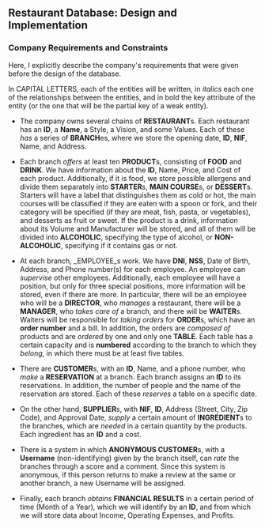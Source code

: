 ## Restaurant Database: Design and Implementation


### Company Requirements and Constraints
Here, I explicitly describe the company's requirements that were given before the design of the database.

In CAPITAL LETTERS, each of the entities will be written, in _italics_ each one of the relationships between the entities, and in bold the key attribute of the entity (or the one that will be the partial key of a weak entity).

- The company owns several chains of **RESTAURANT**s. Each restaurant has an **ID**, a **Name**, a Style, a Vision, and some Values. Each of these _has_ a series of **BRANCH**es, where we store the opening date, **ID**, **NIF**, Name, and Address.

- Each branch _offers_ at least ten **PRODUCT**s, consisting of **FOOD** and **DRINK**. We have information about the **ID**, Name, Price, and Cost of each product. Additionally, if it is food, we store possible allergens and divide them separately into **STARTER**s, **MAIN COURSE**s, or **DESSERT**s. Starters will have a label that distinguishes them as cold or hot, the main courses will be classified if they are eaten with a spoon or fork, and their category will be specified (if they are meat, fish, pasta, or vegetables), and desserts as fruit or sweet. If the product is a drink, information about its Volume and Manufacturer will be stored, and all of them will be divided into **ALCOHOLIC**, specifying the type of alcohol, or **NON-ALCOHOLIC**, specifying if it contains gas or not.

- At each branch, _EMPLOYEE_s work. We have **DNI**, **NSS**, Date of Birth, Address, and Phone number(s) for each employee. An employee can _supervise_ other employees. Additionally, each employee will have a position, but only for three special positions, more information will be stored, even if there are more. In particular, there will be an employee who will be a **DIRECTOR**, who _manages_ a restaurant, there will be a **MANAGER**, who _takes care of_ a branch, and there will be **WAITER**s.
  Waiters will be responsible for _taking orders_ for **ORDER**s, which have an **order number** and a bill. In addition, the orders are _composed of_ products and are _ordered_ by one and only one **TABLE**. Each table has a certain capacity and is **numbered** according to the branch to which they _belong_, in which there must be at least five tables.

- There are **CUSTOMER**s, with an **ID**, Name, and a phone number, who _make_ a **RESERVATION** at a branch. Each branch assigns an **ID** to its reservations. In addition, the number of people and the name of the reservation are stored. Each of these _reserves_ a table on a specific date.

- On the other hand, **SUPPLIER**s, with **NIF**, **ID**, Address (Street, City, Zip Code), and Approval Date, _supply_ a certain amount of **INGREDIENT**s to the branches, which are _needed_ in a certain quantity by the products. Each ingredient has an **ID** and a cost.

- There is a system in which **ANONYMOUS CUSTOMER**s, with a **Username** (non-identifying) given by the branch itself, can _rate_ the branches through a score and a comment. Since this system is anonymous, if this person returns to make a review at the same or another branch, a new Username will be assigned.

- Finally, each branch _obtains_ **FINANCIAL RESULTS** in a certain period of time (Month of a Year), which we will identify by an **ID**, and from which we will store data about Income, Operating Expenses, and Profits.


###
###
